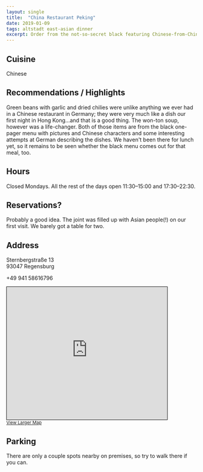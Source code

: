 ```yaml
---
layout: single
title:  "China Restaurant Peking"
date: 2019-01-09
tags: altstadt east-asian dinner
excerpt: Order from the not-so-secret black featuring Chinese-from-China dishes.
---
```


## Cuisine ##
Chinese

## Recommendations / Highlights ##
Green beans with garlic and dried chilies were unlike anything we ever had in a Chinese restaurant in Germany; they were very much like a dish our first night in Hong Kong...and that is a good thing.  The won-ton soup, however was a life-changer.  Both of those items are from the black one-pager menu with pictures and Chinese characters and some interesting attempts at German describing the dishes.  We haven't been there for lunch yet, so it remains to be seen whether the black menu comes out for that meal, too.

## Hours ##
Closed Mondays.  All the rest of the days open 11:30–15:00 and 17:30–22:30.

## Reservations? ##
Probably a good idea.  The joint was filled up with Asian people(!) on our first visit.  We barely got a table for two.

## Address ##
Sternbergstraße 13<br/>
93047 Regensburg

+49 941 58616796


<iframe width="425" height="350" frameborder="0" scrolling="no" marginheight="0" marginwidth="0" src="https://www.openstreetmap.org/export/embed.html?bbox=12.104286253452301%2C49.0118657180479%2C12.106539309024813%2C49.01314293036493&amp;layer=mapnik&amp;marker=49.012504328302256%2C12.105412781238556" style="border: 1px solid black"></iframe><br/><small><a href="https://www.openstreetmap.org/?mlat=49.01250&amp;mlon=12.10541#map=19/49.01250/12.10541">View Larger Map</a></small>

## Parking ##
There are only a couple spots nearby on premises, so try to walk there if you can.


